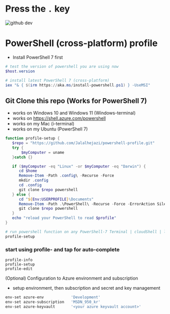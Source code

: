 

# Press the `.` key

![github dev](https://user-images.githubusercontent.com/856858/130119109-4769f2d7-9027-4bc4-a38c-10f297499e8f.gif)





# PowerShell (cross-platform) profile

- Install PowerShell 7 first

```powershell
# test the version of powershell you are using now
$host.version 

# install latest PowerShell 7 (cross-platform)
iex "& { $(irm https://aka.ms/install-powershell.ps1) } -UseMSI"

```


## Git Clone this repo (Works for PowerShell 7)

- works on Windows 10 and Windows 11 (Windows-terminal)
- works on https://shell.azure.com/powershell
- works on my Mac (i-terminal)
- works on my Ubuntu (PowerShell 7)

```powershell
function profile-setup {
   $repo = "https://github.com/Jalalhejazi/powershell-profile.git"
   try {
       $myComputer = uname 
   }catch {}

   if ($myComputer -eq "Linux" -or $myComputer -eq "Darwin") {
      cd $home
      Remove-Item -Path .config\ -Recurse -Force
      mkdir .config
      cd .config
      git clone $repo powershell
   } else {
      cd "${Env:USERPROFILE}\Documents"
      Remove-Item -Path .\PowerShell\ -Recurse -Force -ErrorAction SilentlyContinue
      git clone $repo powershell
   }
   echo "reload your PowerShell to read $profile"
}

# run powershell function on any PowerShell-7 Terminal | cloudShell | linux | Darwin  
profile-setup
```


### start using profile- and tap for auto-complete
```
profile-info
profile-setup
profile-edit
```


(Optional) Configuration to Azure environment and subscription
- setup environment, then subscription and secret and key management

```powershell
env-set azure-env            'Development'
env-set azure-subscription   'MSDN_950_kr'
env-set azure-keyvault       '<your azure keyvault account>' 
```
